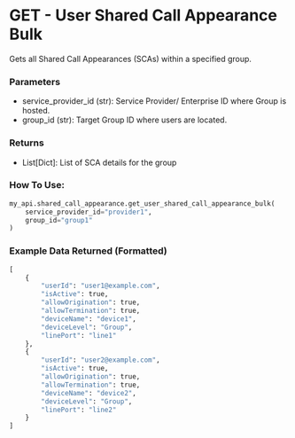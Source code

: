# GET - User Shared Call Appearance Bulk

Gets all Shared Call Appearances (SCAs) within a specified group.

### Parameters

* service_provider_id (str): Service Provider/ Enterprise ID where Group is hosted.
* group_id (str): Target Group ID where users are located.

### Returns

* List[Dict]: List of SCA details for the group

### How To Use:

```python
my_api.shared_call_appearance.get_user_shared_call_appearance_bulk(
    service_provider_id="provider1",
    group_id="group1"
)
```

### Example Data Returned (Formatted)

```python
[
    {
        "userId": "user1@example.com",
        "isActive": true,
        "allowOrigination": true,
        "allowTermination": true,
        "deviceName": "device1",
        "deviceLevel": "Group",
        "linePort": "line1"
    },
    {
        "userId": "user2@example.com",
        "isActive": true,
        "allowOrigination": true,
        "allowTermination": true,
        "deviceName": "device2",
        "deviceLevel": "Group",
        "linePort": "line2"
    }
]
```
